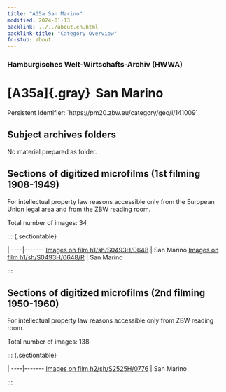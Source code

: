 ```yaml
---
title: "A35a San Marino"
modified: 2024-01-13
backlink: ../../about.en.html
backlink-title: "Category Overview"
fn-stub: about
---
```


### Hamburgisches Welt-Wirtschafts-Archiv (HWWA)

# [A35a]{.gray}&#8201; San Marino

<div class="hint">Persistent Identifier: `https://pm20.zbw.eu/category/geo/i/141009`</div>







## Subject archives folders








No material prepared as folder.



<a id="filmsections" />

## Sections of digitized microfilms (1st filming 1908-1949)

<p>For intellectual property law reasons accessible only from the European Union legal area and from the ZBW reading room.</p>



<p>Total number of images: 34</p>




::: {.sectiontable}

 | 
----|-------
<a class="btn" href="https://pm20.zbw.eu/film/h1/sh/S0493H/0648" rel="nofollow">Images on film h1/sh/S0493H/0648</a> | San Marino
<a class="btn" href="https://pm20.zbw.eu/film/h1/sh/S0493H/0648/R" rel="nofollow">Images on film h1/sh/S0493H/0648/R</a> | San Marino


:::




## Sections of digitized microfilms (2nd filming 1950-1960)

<p>For intellectual property law reasons accessible only from ZBW reading room.</p>



<p>Total number of images: 138</p>




::: {.sectiontable}

 | 
----|-------
<a class="btn" href="https://pm20.zbw.eu/film/h2/sh/S2525H/0776" rel="nofollow">Images on film h2/sh/S2525H/0776</a> | San Marino


:::













